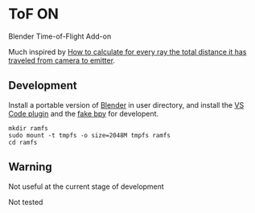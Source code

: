 # ToF ON

Blender Time-of-Flight Add-on

Much inspired by [How to calculate for every ray the total distance it has traveled from camera to emitter](https://blender.stackexchange.com/questions/81485/how-to-calculate-for-every-ray-the-total-distance-it-has-traveled-from-camera-to/91760#91760?newreg=12022d5bb157428a8a9de5e06a63412d).

## Development

Install a portable version of [Blender](https://www.blender.org/download/) in user directory, and install the [VS Code plugin](https://marketplace.visualstudio.com/items?itemName=JacquesLucke.blender-development) and the [fake bpy](https://github.com/nutti/fake-bpy-module) for developent.

    mkdir ramfs
    sudo mount -t tmpfs -o size=2048M tmpfs ramfs
    cd ramfs

## Warning

Not useful at the current stage of development

Not tested
